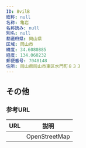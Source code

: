 ```yaml
---
ID: 8vilB
総称: null
名称: 亀岩
名称読み: null
別名: null
都道府県: 岡山県
区域: 岡山市
緯度: 34.6080885
経度: 134.060232
郵便番号: 7048148
住所: 岡山県岡山市東区水門町８３３
---
```


## その他

### 参考URL

| URL | 説明          |
| --- | ------------- |
|     | OpenStreetMap |
